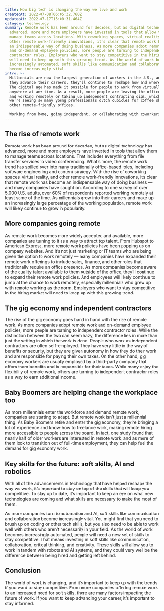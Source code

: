 ```yaml
---
title: How big tech is changing the way we live and work
createdAt: 2022-07-08T06:05:32.760Z
updatedAt: 2022-07-17T15:00:31.464Z
category: technology
summary: Remote work has been around for decades, but as digital technology has
  advanced, more and more employers have invested in tools that allow them to
  manage teams across locations. With coworking spaces, virtual reality, and
  other remote work-friendly innovations, it’s clear that remote work has become
  an indispensable way of doing business. As more companies adopt remote work
  and on-demand employee policies, more people are turning to independent
  contractor roles. Employers who want to stay competitive in the hiring market
  will need to keep up with this growing trend. As the world of work becomes
  increasingly automated, soft skills like communication and collaboration
  become increasingly vital.
intro: >-
  Millennials are now the largest generation of workers in the U.S., and as
  they advance their careers, they’ll continue to reshape how and where we work.
  The digital age has made it possible for people to work from virtually
  anywhere at any time. As a result, more people are leaving the office behind
  and working remotely or taking up independent contracting gigs, which is why
  we’re seeing so many young professionals ditch cubicles for coffee shops and
  other remote-friendly offices. 

  Working from home, going independent, or collaborating with coworkers online means millennials have given rise to what some have called “the gig economy.” It’s also prompted a shift in the types of companies people choose to work for and what skills they need to get hired in those roles — regardless of where they do that work. If you’re looking to join this world of work in 2020, here’s everything you need to know:
---
```


## The rise of remote work

Remote work has been around for decades, but as digital technology has advanced, more and more employers have invested in tools that allow them to manage teams across locations. That includes everything from file transfer services to video conferencing. What’s more, the remote work trend has spilled over into many traditionally office-based roles, including software engineering and content strategy. With the rise of coworking spaces, virtual reality, and other remote work-friendly innovations, it’s clear that remote work has become an indispensable way of doing business — and many companies have caught on. According to one survey of over 5,000 U.S. adults, over 60% of respondents reported working remotely at least some of the time. As millennials grow into their careers and make up an increasingly large percentage of the working population, remote work will likely continue to grow in popularity.

## More companies going remote

As remote work becomes more widely accepted and available, more companies are turning to it as a way to attract top talent. From Hubspot to American Express, more remote work policies have been popping up on company websites. And it’s not just marketing or IT teams who are being given the option to work remotely — many companies have expanded their remote work offerings to include sales, finance, and other roles that traditionally require an office presence.
As more companies become aware of the quality talent available to them outside of the office, they’ll continue to expand their remote work policies. And employees will likely continue to jump at the chance to work remotely, especially millennials who grew up with remote working as the norm. Employers who want to stay competitive in the hiring market will need to keep up with this growing trend.

## The gig economy and independent contractors

The rise of the gig economy goes hand in hand with the rise of remote work. As more companies adopt remote work and on-demand employee policies, more people are turning to independent contractor roles. While the distinction between the two can seem hazy, the difference lies in more than just the setting in which the work is done.
People who work as independent contractors are often self-employed. They have very little in the way of benefits or security, but they are given autonomy in how they do their work and are responsible for paying their own taxes. On the other hand, gig economy workers are usually employed by a third-party company that offers them benefits and is responsible for their taxes.
While many enjoy the flexibility of remote work, others are turning to independent contractor roles as a way to earn additional income.

## Baby Boomers are helping change the workplace too

As more millennials enter the workforce and demand remote work, companies are starting to adapt. But remote work isn’t just a millennial thing. As Baby Boomers retire and enter the gig economy, they’re bringing a lot of experience and know-how to freelance work, making remote hiring more accessible to people across the board. In fact, one study found that nearly half of older workers are interested in remote work, and as more of them look to transition out of full-time employment, they can help fuel the demand for gig economy work.

## Key skills for the future: soft skills, AI and robotics

With all of the advancements in technology that have helped reshape the way we work, it’s important to stay on top of the skills that will keep you competitive. To stay up to date, it’s important to keep an eye on what new technologies are coming and what skills are necessary to make the most of them.

As more companies turn to automation and AI, soft skills like communication and collaboration become increasingly vital. You might find that you need to brush up on coding or other tech skills, but you also need to be able to work well with others who aren’t necessarily in your field.
As the world of work becomes increasingly automated, people will need a new set of skills to stay competitive. That means investing in soft skills like communication, collaboration, critical thinking, and creativity. These skills will allow you to work in tandem with robots and AI systems, and they could very well be the difference between being hired and getting left behind.

## Conclusion

The world of work is changing, and it’s important to keep up with the trends if you want to stay competitive. From more companies offering remote work to an increased need for soft skills, there are many factors impacting the future of work. If you want to keep advancing your career, it’s important to stay informed.
